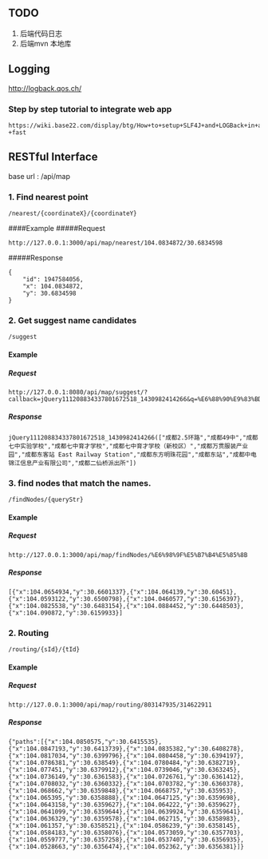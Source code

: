 ## TODO
1.	后端代码日志
2.	后端mvn 本地库


## Logging

http://logback.qos.ch/

### Step by step tutorial to integrate web app
	https://wiki.base22.com/display/btg/How+to+setup+SLF4J+and+LOGBack+in+a+web+app+-+fast




## RESTful Interface

base url : /api/map

### 1. Find nearest point


`/nearest/{coordinateX}/{coordinateY}`

####Example 
#####Request

	http://127.0.0.1:3000/api/map/nearest/104.0834872/30.6834598


#####Response 
```
{
    "id": 1947584056, 
    "x": 104.0834872, 
    "y": 30.6834598
}
```

###  2. Get suggest name candidates

`/suggest`

#### Example

##### Request 
	http://127.0.0.1:8080/api/map/suggest/?callback=jQuery111208834337801672518_1430982414266&q=%E6%88%90%E9%83%BD&_=1430982414272

##### Response

	jQuery111208834337801672518_1430982414266(["成都2.5环路","成都49中","成都七中实验学校","成都七中育才学校","成都七中育才学校（新校区）","成都万贯服装产业园","成都东客站 East Railway Station","成都东方明珠花园","成都东站","成都中电锦江信息产业有限公司","成都二仙桥派出所"])

###  3. find nodes that match the names.

`/findNodes/{queryStr}`

#### Example

##### Request 
	http://127.0.0.1:3000/api/map/findNodes/%E6%98%9F%E5%B7%B4%E5%85%8B

##### Response
```
[{"x":104.0654934,"y":30.6601337},{"x":104.064139,"y":30.60451},{"x":104.0593122,"y":30.6500798},{"x":104.0460577,"y":30.6156397},{"x":104.0825538,"y":30.6483154},{"x":104.0884452,"y":30.6448503},{"x":104.090872,"y":30.6159933}]
```

###  2. Routing

`/routing/{sId}/{tId}`

#### Example


##### Request 
	http://127.0.0.1:3000/api/map/routing/803147935/314622911
##### Response
```
{"paths":[{"x":104.0850575,"y":30.6415535},{"x":104.0847193,"y":30.6413739},{"x":104.0835382,"y":30.6408278},{"x":104.0817034,"y":30.6399796},{"x":104.0804458,"y":30.6394197},{"x":104.0786381,"y":30.638549},{"x":104.0780484,"y":30.6382719},{"x":104.077451,"y":30.6379912},{"x":104.0739046,"y":30.6363245},{"x":104.0736149,"y":30.6361583},{"x":104.0726761,"y":30.6361412},{"x":104.0708032,"y":30.6360332},{"x":104.0703782,"y":30.6360378},{"x":104.068662,"y":30.6359848},{"x":104.0668757,"y":30.635953},{"x":104.065395,"y":30.6358888},{"x":104.0647125,"y":30.6359698},{"x":104.0643158,"y":30.6359627},{"x":104.064222,"y":30.6359627},{"x":104.0641099,"y":30.6359644},{"x":104.0639924,"y":30.6359641},{"x":104.0636329,"y":30.6359578},{"x":104.062715,"y":30.6358983},{"x":104.061357,"y":30.6358521},{"x":104.0586239,"y":30.6358145},{"x":104.0584183,"y":30.6358076},{"x":104.0573059,"y":30.6357703},{"x":104.0559777,"y":30.6357258},{"x":104.0537407,"y":30.6356935},{"x":104.0528663,"y":30.6356474},{"x":104.052362,"y":30.6356381}]}
```